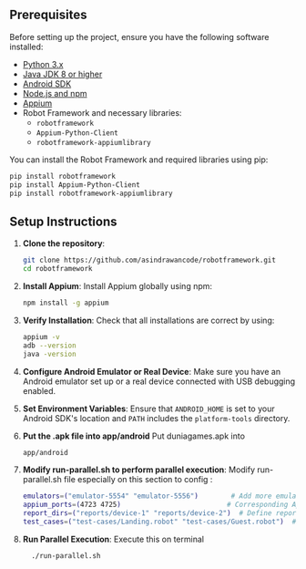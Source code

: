 ## Prerequisites

Before setting up the project, ensure you have the following software installed:

- [Python 3.x](https://www.python.org/downloads/)
- [Java JDK 8 or higher](https://www.oracle.com/java/technologies/javase-jdk8-downloads.html)
- [Android SDK](https://developer.android.com/studio)
- [Node.js and npm](https://nodejs.org/)
- [Appium](http://appium.io/)
- Robot Framework and necessary libraries:
  - `robotframework`
  - `Appium-Python-Client`
  - `robotframework-appiumlibrary`

You can install the Robot Framework and required libraries using pip:

```bash
pip install robotframework
pip install Appium-Python-Client
pip install robotframework-appiumlibrary
```

## Setup Instructions

1. **Clone the repository**:
   ```bash
   git clone https://github.com/asindrawancode/robotframework.git
   cd robotframework
   ```

2. **Install Appium**:
   Install Appium globally using npm:

   ```bash
   npm install -g appium
   ```

3. **Verify Installation**:
   Check that all installations are correct by using:

   ```bash
   appium -v
   adb --version
   java -version
   ```

4. **Configure Android Emulator or Real Device**:
   Make sure you have an Android emulator set up or a real device connected with USB debugging enabled.

5. **Set Environment Variables**:
   Ensure that `ANDROID_HOME` is set to your Android SDK's location and `PATH` includes the `platform-tools` directory.

6. **Put the .apk file into app/android**
   Put duniagames.apk into

   ```bash
   app/android
   ```

8. **Modify run-parallel.sh to perform parallel execution**:
    Modify run-parallel.sh file especially on this section to config :

    ```bash
    emulators=("emulator-5554" "emulator-5556")        # Add more emulator IDs here
    appium_ports=(4723 4725)                          # Corresponding Appium ports
    report_dirs=("reports/device-1" "reports/device-2")  # Define report directories
    test_cases=("test-cases/Landing.robot" "test-cases/Guest.robot")  # Define test cases
    ```

9. **Run Parallel Execution**:
    Execute this on terminal
   
   ```bash
     ./run-parallel.sh
   ```
